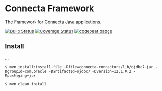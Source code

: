 # Connecta Framework

The Framework for Connecta Java applications.

[![Build Status](https://travis-ci.org/connecta-solutions/connecta-framework.svg?branch=master)](https://travis-ci.org/connecta-solutions/connecta-framework)
[![Coverage Status](https://coveralls.io/repos/github/connecta-solutions/connecta-framework/badge.svg?branch=master)](https://coveralls.io/github/connecta-solutions/connecta-framework?branch=master)
[![codebeat badge](https://codebeat.co/badges/8696c6da-decc-46b7-a6d2-b450bc090b03)](https://codebeat.co/projects/github-com-connecta-solutions-connecta-framework)

## Install

...
```
$ mvn install:install-file -Dfile=connecta-connectors/lib/ojdbc7.jar -DgroupId=com.oracle -DartifactId=ojdbc7 -Dversion=12.1.0.2 -Dpackaging=jar
```

```
$ mvn clean install
```
